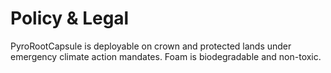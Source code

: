 # Policy & Legal
PyroRootCapsule is deployable on crown and protected lands under emergency climate action mandates. Foam is biodegradable and non-toxic.